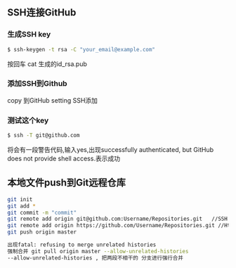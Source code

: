 ## SSH连接GitHub
### 生成SSH key
```bash
$ ssh-keygen -t rsa -C "your_email@example.com"
```
按回车
cat 生成的id_rsa.pub 

### 添加SSH到Github
copy 到GitHub setting SSH添加

### 测试这个key
```bash
$ ssh -T git@github.com
```
将会有一段警告代码,输入yes,出现successfully authenticated, but GitHub does not provide shell access.表示成功

## 本地文件push到Git远程仓库
```bash
git init
git add * 
git commit -m "commit"
git remote add origin git@github.com:Username/Repositories.git   //SSH
git remote add origin https://github.com/Username/Repositories.git //Https 
git push origin master 

出现fatal: refusing to merge unrelated histories
强制合并 git pull origin master --allow-unrelated-histories
--allow-unrelated-histories , 把两段不相干的 分支进行强行合并


```

